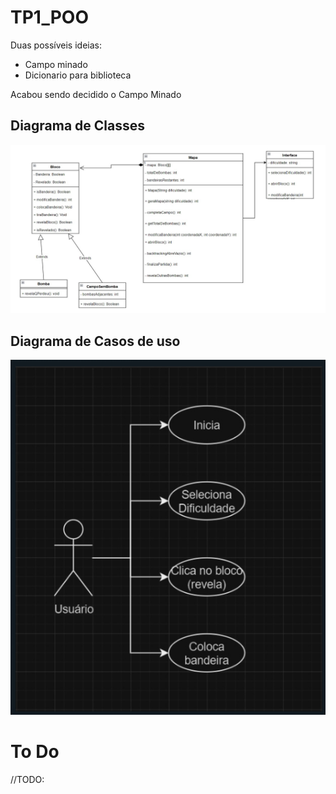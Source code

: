 # TP1_POO

Duas possíveis ideias:
- Campo minado
- Dicionario para biblioteca
  
 Acabou sendo decidido o Campo Minado 

 ## Diagrama de Classes

 <img src="diagramaClasses.jpg"> </img>

 ## Diagrama de Casos de uso

 <img src="diagramaCasos.png"> </img>

 # To Do

 //TODO: 